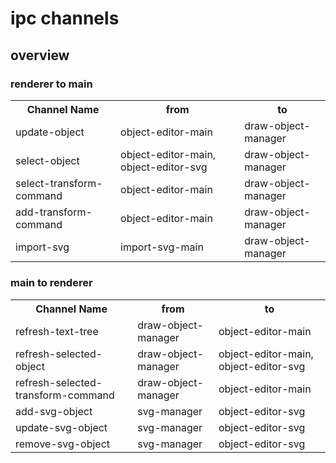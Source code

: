 # ipc channels

## overview
### renderer to main
<table>
    <tr>
        <th>Channel Name</th>
        <th>from</th>
        <th>to</th>
    <tr>
    <tr>
        <td>update-object</td>
        <td>object-editor-main</td>
        <td>draw-object-manager</td>
    <tr>
    <tr>
        <td>select-object</td>
        <td>object-editor-main, object-editor-svg</td>
        <td>draw-object-manager</td>
    <tr>
    <tr>
        <td>select-transform-command</td>
        <td>object-editor-main</td>
        <td>draw-object-manager</td>
    <tr>
    <tr>
        <td>add-transform-command</td>
        <td>object-editor-main</td>
        <td>draw-object-manager</td>
    <tr>
    <tr>
        <td>import-svg</td>
        <td>import-svg-main</td>
        <td>draw-object-manager</td>
    <tr>
</table>

### main to renderer
<table>
    <tr>
        <th>Channel Name</th>
        <th>from</th>
        <th>to</th>
    <tr>
    <tr>
        <td>refresh-text-tree</td>
        <td>draw-object-manager</td>
        <td>object-editor-main</td>
    <tr>
    <tr>
        <td>refresh-selected-object</td>
        <td>draw-object-manager</td>
        <td>object-editor-main, object-editor-svg</td>
    <tr>
    <tr>
        <td>refresh-selected-transform-command</td>
        <td>draw-object-manager</td>
        <td>object-editor-main</td>
    <tr>
    <tr>
        <td>add-svg-object</td>
        <td>svg-manager</td>
        <td>object-editor-svg</td>
    <tr>
    <tr>
        <td>update-svg-object</td>
        <td>svg-manager</td>
        <td>object-editor-svg</td>
    <tr>
    <tr>
        <td>remove-svg-object</td>
        <td>svg-manager</td>
        <td>object-editor-svg</td>
    <tr>
</table>

<!--  todo: document specific channels -->